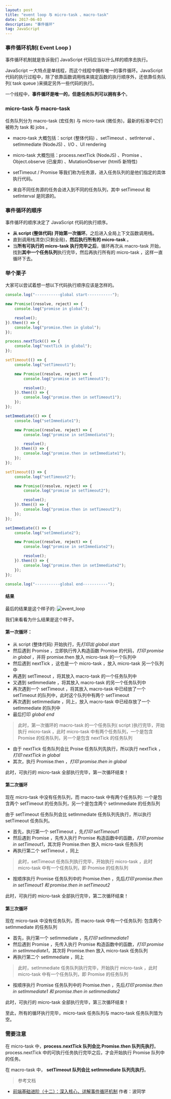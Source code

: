 ```yaml
---
layout: post
title: "event loop 与 micro-task 、macro-task"
date: 2017-06-03
description: "事件循环"
tag: JavaScript
---
```


### 事件循环机制( Event Loop )

事件循环机制就是告诉我们 JavaScript 代码应当以什么样的顺序去执行。

JavaScript 一大特点是单线程，而这个线程中拥有唯一的事件循环。JavaScript 代码的执行过程中，除了依靠函数调用栈来搞定函数的执行顺序外，还依靠任务队列( task queue )来搞定另外一些代码的执行。

一个线程中，**事件循环是唯一的，但是任务队列可以拥有多个**。

### micro-task 与 macro-task

任务队列分为 macro-task (宏任务) 与 micro-task (微任务)，最新的标准中它们被称为 task 和 jobs 。

-	macro-task 大概包括：script (整体代码) 、setTimeout 、setInterval 、setImmediate (NodeJS) 、I/O 、UI rendering

-	micro-task 大概包括：process.nextTick (NodeJS) 、Promise 、Object.observe (已废弃) 、MutationObserver (html5 新特性)

-	setTimeout / Promise 等我们称为任务源，进入任务队列的是他们指定的具体执行代码。

-	来自不同任务源的任务会进入到不同的任务队列，其中 setTimeout 和 setInterval 是同源的。

### 事件循环的顺序

事件循环的顺序决定了 JavaScript 代码的执行顺序。

-	**从 script (整体代码) 开始第一次循环**。之后进入全局上下文函数调用栈。
-	直到调用栈清空(只剩全局)，**然后执行所有的 micro-task** 。
-	当**所有可执行的 micro-task 执行完毕之后**，循环再次从 macro-task 开始，找到**其中一个任务队列**执行完毕，然后再执行所有的 micro-task ，这样一直循环下去。

### 举个栗子

大家可以尝试着想一想以下代码执行顺序应该是怎样的。

```JavaScript
console.log("-----------global start-----------");

new Promise((resolve, reject) => {
    console.log("promise in global");

    resolve();
}).then(() => {
    console.log("promise.then in global");
});

process.nextTick(() => {
    console.log("nextTick in global");
});

setTimeout(() => {
    console.log("setTimeout1");

    new Promise((resolve, reject) => {
        console.log("promise in setTimeout1");

        resolve();
    }).then(() => {
        console.log("promise.then in setTimeout1");
    });
});

setImmediate(() => {
    console.log("setImmediate1");

    new Promise((resolve, reject) => {
        console.log("promise in setImmediate1");

        resolve();
    }).then(() => {
        console.log("promise.then in setImmediate1");
    });
});

setTimeout(() => {
    console.log("setTimeout2");

    new Promise((resolve, reject) => {
        console.log("promise in setTimeout2");

        resolve();
    }).then(() => {
        console.log("promise.then in setTimeout2");
    });
});

setImmediate(() => {
    console.log("setImmediate2");

    new Promise((resolve, reject) => {
        console.log("promise in setImmediate2");

        resolve();
    }).then(() => {
        console.log("promise.then in setImmediate2");
    });
});

console.log("-----------global end-----------");
```
#### 结果

最后的结果是这个样子的: 
![event_loop](/images/posts/event_loop/event_loop.png)

我们来看看为什么结果是这个样子。

#### 第一次循环：

-	从 script (整体代码) 开始执行，先*打印出 global start*
-	然后遇到 Promise ，立即执行传入构造函数 Promise 的代码，*打印 promise in global* ，并将 promise.then 放入 micro-task 的一个队列中
-	然后遇到 nextTick ，这也是一个 micro-task ，放入 micro-task 另一个队列中
-	再遇到 setTimeout ，将其放入 macro-task 的一个任务队列中
-	又遇到 setImmediate ，将其放入 macro-task 的另一个任务队列中
-	再次遇到一个 setTimeout ，将其放入 macro-task 中已经放了一个 setTimeout 的队列中，此时这个队列中有两个 setTimeout
-	再次遇到 setImmediate ，同上，放入 macro-task 中已经存放了一个 setImmediate 的队列中
-	最后打印 *global end* 

> 此时，第一次循环的 macro-task 的一个任务队列( script )执行完毕，开始执行 micro-task ，此时 micro-task 中有两个任务队列，一个是包含 Promise 的任务队列，另一个是包含 nextTick 的任务队列

-	由于 nextTick 任务队列会比 Proise 任务队列先执行，所以执行 nextTick ，*打印 nextTick in global*
-	其次，执行 Promise.then ，*打印 promise.then in global*

此时，可执行的 micro-task 全部执行完毕，第一次循环结束！

#### 第二次循环

现在 micro-task 中没有任务队列，而 macro-task 中有两个任务队列: 一个是包含两个 setTimeout 的任务队列，另一个是包含两个 setImmediate 的任务队列

由于 setTimeout 任务队列会比 setImmediate 任务队列先执行，所以执行 setTimeout 任务队列。

-	首先，执行第一个 setTimeout ，先*打印 setTimeout1* 
-	然后遇到 Promise ，先传入执行 Promise 构造函数中的函数，*打印 promise in setTimeout1*，其次将 Promise.then 放入 micro-task 任务队列
-	再执行第二个 setTimeout ，同上

> 此时，setTimeout 任务队列执行完毕，开始执行 micro-task ，此时 micro-task 中有一个任务队列，即 Promise 的任务队列

-	按顺序执行 Promise 任务队列中的 Promise.then ，先后*打印 promise.then in setTimeout1 和 promise.then in setTimeout2*

此时，可执行的 micro-task 全部执行完毕，第二次循环结束！

#### 第三次循环

现在 micro-task 中没有任务队列，而 macro-task 中有一个任务队列: 包含两个 setImmediate 的任务队列

-	首先，执行第一个 setImmediate ，先*打印 setImmediate1* 
-	然后遇到 Promise ，先传入执行 Promise 构造函数中的函数，*打印 promise in setImmediate1*，其次将 Promise.then 放入 micro-task 任务队列
-	再执行第二个 setImmediate ，同上

> 此时，setImmediate 任务队列执行完毕，开始执行 micro-task ，此时 micro-task 中有一个任务队列，即 Promise 的任务队列

-	按顺序执行 Promise 任务队列中的 Promise.then ，先后*打印 promise.then in setImmediate1 和 promise.then in setImmediate2*

此时，可执行的 micro-task 全部执行完毕，第三次循环结束！

至此，所有的循环执行完毕，micro-task 任务队列与 macro-task 任务队列皆为空。

### 需要注意

在 micro-task 中，**process.nextTick 队列会比 Promise.then 队列先执行**。 process.nextTick 中的可执行任务执行完毕之后，才会开始执行 Promise 队列中的任务。

在 macro-task 中， **setTimeout 队列会比 setImmediate 队列先执行**。

> 参考文档
- [前端基础进阶（十二）：深入核心，详解事件循环机制](http://www.jianshu.com/p/12b9f73c5a4f) 作者：波同学